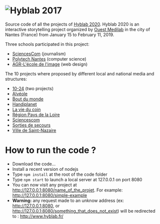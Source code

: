 ![Hyblab 2017][1]
==========

Source code of all the projects of [Hyblab 2020][2]. Hyblab 2020 is an interactive storytelling project organized by [Ouest Medilab][3] in the city of Nantes (France) from January 15 to February 11, 2019.

Three schools participated in this project:

 - [SciencesCom][4] (journalism)
 - [Polytech Nantes][5] (computer science)
 - [AGR-L'école de l'image][6] (web design)


The 10 projects where proposed by different local and national media and structures:

- [10-24](https://twitter.com/media1024) (two projects)
- [Alvéole](http://alveole.media)
- [Bout du monde](https://www.revue-boutsdumonde.com)
- [Handiplanet](https://handiplanet.com)
- [La vie du coin](https://www.lavieducoin.fr)
- [Région Pays de la Loire](https://www.paysdelaloire.fr)
- [Sciencescom](https://sciencescom.audencia.com)
- [Sorties de secours](https://www.sortiesdesecours.com)
- [Ville de Saint-Nazaire](https://www.saintnazaire.fr)

[1]: https://www.hyblab.fr/wp-content/uploads/2019/11/HYBLAB_NANTES_2020-637x320.png
[2]: http://www.hyblab.fr
[3]: http://www.ouestmedialab.fr
[4]: http://www.sciencescom.org
[5]: http://www.polytech.univ-nantes.fr
[6]: http://www.agrnantes.fr

# How to run the code ?

- Download the code...
- Install a recent version of nodejs
- Type `npm install` at the root of the code folder
- Type `npm start` to launch a local server at 127.0.0.1 on port 8080
- You can now visit any project at http://127.0.0.1:8080/name_of_the_projet. For example: http://127.0.0.1:8080/simple-example
- **Warning:** any request made to an unknow address (ex: http://127.0.0.1:8080, or http://127.0.0.1:8080/something_that_does_not_exist) will be redirected to : http://www.hyblab.fr/